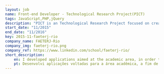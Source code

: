 ```yaml
---
layout: job
name: Front-end Developer - Technological Research Project(PICT)
tags: JavaScript,PHP,jQuery
description: "PICT is an Technological Research Project focused on creating educational applications using technologies like HTML5, CSS3, Canvas, JavaScript. It uses pure JavaScript, has an very deep agile philosophy, using Kanban, Scrum focusing on code quality and UX/UI."
start_date: "11/2015"
end_date: "11/2016"
key: 2015-11-faeterj-rio
company_name: FAETERJ-Rio
company_img: faeterj-rio.png
company_ref: https://www.linkedin.com/school/faeterj-rio/
short_description:
    en: I developed applications aimed at the academic area, in order to facilitate the teaching of computer science subjects in colleges, using HTML, CSS and JavaScript to develop the applications and Github so that the code was open and accessible to everyone. I also worked using several Agile practices, such as Kanban and Daily meetings, and we applied XP and Scrum during the projects.
    pt: Desenvolvi aplicações voltadas para a área acadêmica, a fim de facilitar o ensino de matérias da área da computação em faculdades, utilizando HTML, CSS e JavaScript para desenvolver as aplicações e Github para que o código fosse aberto e acessível a todos. Trabalhei também utilizando diversas práticas do Agile, como Kanban e Daily meetings, e aplicamos XP e Scrum durante os projetos.
---
```

